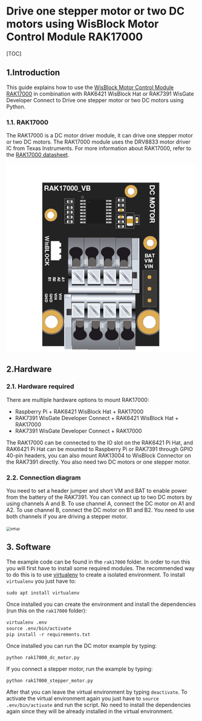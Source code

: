 # Drive one stepper motor or two DC motors using WisBlock Motor Control Module RAK17000

[TOC]

## 1.Introduction

This guide explains how to use the [WisBlock Motor Control Module RAK17000](https://store.rakwireless.com/products/motor-control-module-rak17000) in combination with RAK6421 WisBlock Hat or RAK7391 WisGate Developer Connect to Drive one stepper motor or two DC motors using Python.

### 1.1. RAK17000

The RAK17000 is a DC motor driver module, it can drive one stepper motor or two DC motors. The RAK17000 module uses the DRV8833 motor driver IC from Texas Instruments. For more information about RAK17000, refer to the [RAK17000 datasheet](https://docs.rakwireless.com/Product-Categories/WisBlock/RAK17000/Datasheet/#overview).

<img src="assets/rak17000.png" alt="rak17000" style="zoom:50%;" />

## 2.Hardware

### 2.1. Hardware required 

There are multiple hardware options to mount RAK17000:

- Raspberry Pi + RAK6421 WisBlock Hat + RAK17000
- RAK7391 WisGate Developer Connect +  RAK6421 WisBlock Hat + RAK17000
- RAK7391 WisGate Developer Connect + RAK17000

The RAK17000 can be connected to the IO slot on the RAK6421 Pi Hat, and RAK6421 Pi Hat can be mounted to Raspberry Pi or RAK7391 through GPIO 40-pin headers,  you can also mount RAK13004 to WisBlock Connector on the RAK7391 directly. You also need two DC motors or one stepper motor.

### 2.2. Connection diagram

You need to set a header jumper and short VM and BAT to enable power from the battery of the RAK7391. You can connect up to two DC motors by using channels A and B. To use channel A, connect the DC motor on A1 and A2. To use channel B, connect the DC motor on B1 and B2. You need to use both channels if you are driving a stepper motor.

<img src="assets/setup.jpg" alt="setup" style="zoom:67%;" />



## 3. Software

The example code can be found in the `rak17000` folder. In order to run this you will first have to install some required modules. The recommended way to do this is to use [virtualenv](https://virtualenv.pypa.io/en/latest/) to create a isolated environment. To install `virtualenv` you just have to:

```
sudo apt install virtualenv
```

Once installed you can create the environment and install the dependencies (run this on the `rak17000` folder):

```
virtualenv .env
source .env/bin/activate
pip install -r requirements.txt
```

Once installed you can run the DC motor example by typing:

```
python rak17000_dc_motor.py
```

If you connect a stepper motor, run the example by typing:

```
python rak17000_stepper_motor.py
```

After that you can leave the virtual environment by typing `deactivate`. To activate the virtual environment again you just have to `source .env/bin/activate` and run the script. No need to install the dependencies again since they will be already installed in the virtual environment.